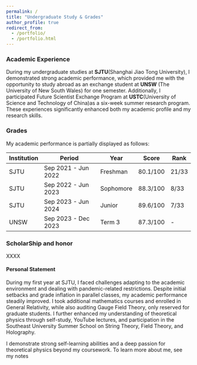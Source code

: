 ```yaml
---
permalink: /
title: "Undergraduate Study & Grades"
author_profile: true
redirect_from: 
  - /portfolio/
  - /portfolio.html
---
```



### Academic Experience
During my undergraduate studies at **SJTU**(Shanghai Jiao Tong University), I demonstrated strong academic performance, which provided me with the opportunity to study abroad as an exchange student at **UNSW** (The University of New South Wales) for one semester. Additionally, I participated Future Scientist Exchange Program at **USTC**(University of Science and Technology of China)as a six-week summer research program. These experiences significantly enhanced both my academic profile and my research skills.




### Grades

My academic performance is partially displayed as follows:

| Institution                         | Period            | Year      | Score  |Rank|
|------------|-------------------|-----------|--------|--------|
| SJTU       | Sep 2021 - Jun 2022 | Freshman | 80.1/100 |21/33|
| SJTU       | Sep 2022 - Jun 2023 | Sophomore | 88.3/100 |8/33|
| SJTU       | Sep 2023 - Jun 2024 | Junior    | 89.6/100 |7/33|
| UNSW      | Sep 2023 - Dec 2023 | Term 3    | 87.3/100 |-   |


### ScholarShip and honor

XXXX


#### Personal Statement
During my first year at SJTU, I faced challenges adapting to the academic environment and dealing with pandemic-related restrictions. Despite initial setbacks and grade inflation in parallel classes, my academic performance steadily improved. I took additional mathematics courses and enrolled in General Relativity, while also auditing Gauge Field Theory, only reserved for graduate students. I further enhanced my understanding of theoretical physics through self-study, YouTube lectures, and participation in the Southeast University Summer School on String Theory, Field Theory, and Holography. 

I demonstrate strong self-learning abilities and a deep passion for theoretical physics beyond my coursework. To learn more about me, see my notes